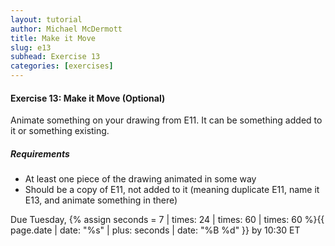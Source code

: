 ```yaml
---
layout: tutorial
author: Michael McDermott
title: Make it Move
slug: e13
subhead: Exercise 13
categories: [exercises]
---
```

#### Exercise 13: Make it Move (Optional)
Animate something on your drawing from E11. It can be something added to it or something existing.

##### Requirements
* At least one piece of the drawing animated in some way
* Should be a copy of E11, not added to it (meaning duplicate E11, name it E13, and animate something in there)

<span class="due">Due Tuesday, {% assign seconds = 7 | times: 24 | times: 60 | times: 60 %}{{ page.date | date: "%s" | plus: seconds | date: "%B %d" }} by 10:30 ET</span>
